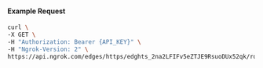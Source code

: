<!-- Code generated for API Clients. DO NOT EDIT. -->

#### Example Request

```bash
curl \
-X GET \
-H "Authorization: Bearer {API_KEY}" \
-H "Ngrok-Version: 2" \
https://api.ngrok.com/edges/https/edghts_2na2LFIFv5eZTJE9RsuoDUx52qk/routes/edghtsrt_2na2LF7xjKZ3NUBr1lj3m3a0iao/ip_restriction
```
